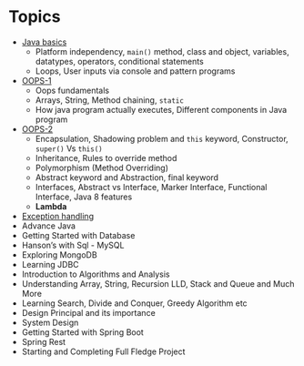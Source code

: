 # Topics
- [Java basics](basics1/readme.md)
  - Platform independency, `main()` method, class and object, variables, datatypes, operators, conditional statements
  - Loops, User inputs via console and pattern programs
- [OOPS-1](basics2/readme.md)
  - Oops fundamentals
  - Arrays, String, Method chaining, `static`
  - How java program actually executes, Different components in Java program
- [OOPS-2](basics3/readme.md)
  - Encapsulation, Shadowing problem and `this` keyword, Constructor, `super()` Vs `this()` 
  - Inheritance, Rules to override method
  - Polymorphism (Method Overriding) 
  - Abstract keyword and Abstraction, final keyword
  - Interfaces, Abstract vs Interface, Marker Interface, Functional Interface, Java 8 features
  - **Lambda**
- [Exception handling](basics4/readme.md)
- Advance Java
- Getting Started with Database
- Hanson’s with Sql - MySQL
- Exploring MongoDB
- Learning JDBC
- Introduction to Algorithms and Analysis
- Understanding Array, String, Recursion LLD, Stack and Queue and Much More
- Learning Search, Divide and Conquer, Greedy Algorithm etc
- Design Principal and its importance
- System Design
- Getting Started with Spring Boot
- Spring Rest
- Starting and Completing Full Fledge Project
